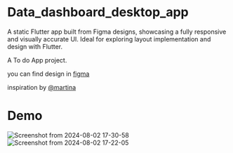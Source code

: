 # Data_dashboard_desktop_app
A static Flutter app built from Figma designs, showcasing a fully responsive and visually accurate UI. Ideal for exploring layout implementation and design with Flutter.

A To do App project.

you can find design in [figma](https://www.figma.com/community/file/977975407160675783)

inspiration by [@martina](https://www.figma.com/@martina) 

# Demo
![Screenshot from 2024-08-02 17-30-58](https://github.com/user-attachments/assets/d3e09232-913d-4d62-a9de-d2041ea294f9)
![Screenshot from 2024-08-02 17-22-05](https://github.com/user-attachments/assets/2e752709-12a9-4023-b443-1d8b4427edaa)
